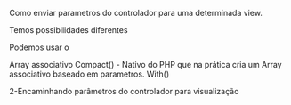 Como enviar parametros do controlador para uma determinada view.

Temos possibilidades diferentes

Podemos usar o 

Array associativo
Compact()           - Nativo do PHP que na prática cria um Array associativo baseado em parametros.
With()              




 2-Encaminhando parâmetros do controlador para visualização
